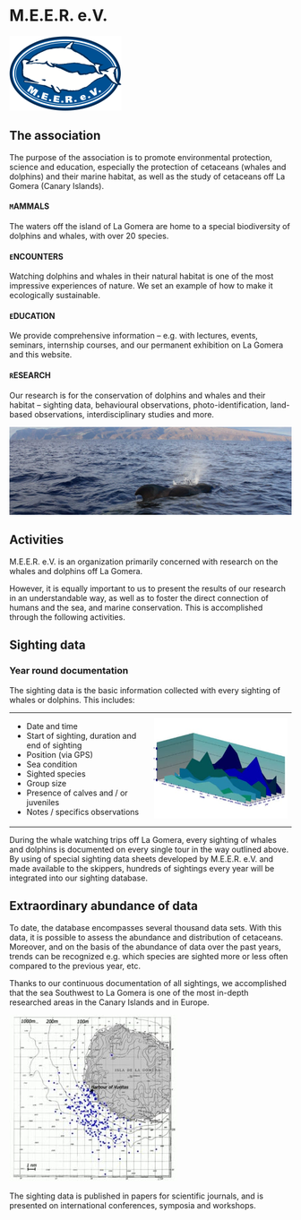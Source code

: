 # M.E.E.R. e.V.

![](https://raw.githubusercontent.com/M-E-E-R-e-V/.github/main/profile/MEER-Logo.svg)


## The association
The purpose of the association is to promote environmental protection, science and education, especially the protection of cetaceans (whales and dolphins) and their marine habitat, as well as the study of cetaceans off La Gomera (Canary Islands).

#### `M`AMMALS
The waters off the island of La Gomera are home to a special biodiversity of dolphins and whales, with over 20 species.

#### `E`NCOUNTERS
Watching dolphins and whales in their natural habitat is one of the most impressive experiences of nature. We set an example of how to make it ecologically sustainable.

#### `E`DUCATION
We provide comprehensive information – e.g. with lectures, events, seminars, internship courses, and our permanent exhibition on La Gomera and this website.

#### `R`ESEARCH
Our research is for the conservation of dolphins and whales and their habitat – sighting data, behavioural observations, photo-identification, land-based observations, interdisciplinary studies and more.

![](https://raw.githubusercontent.com/M-E-E-R-e-V/.github/main/profile/slider-startseite-meer-ev-06.jpg)

## Activities
M.E.E.R. e.V. is an organization primarily concerned with research on the whales and dolphins off La Gomera.

However, it is equally important to us to present the results of our research in an understandable way, as well as to foster the direct connection of humans and the sea, and marine conservation. This is accomplished through the following activities.


## Sighting data
### Year round documentation

The sighting data is the basic information collected with every sighting of whales or dolphins. This includes:

<table style="width:100%;">
<tr>
<td>
<ul>
<li>Date and time</li>
<li>Start of sighting, duration and end of sighting</li>
<li>Position (via GPS)</li>
<li>Sea condition</li>
<li>Sighted species</li>
<li>Group size</li>
<li>Presence of calves and / or juveniles</li>
<li>Notes / specifics observations</li>
</ul>
</td>
<td>
<img src="https://raw.githubusercontent.com/M-E-E-R-e-V/.github/main/profile/DIAG_Saisonal_T_mmler-400x300.jpg" style="width:100%;">
</td>
</tr>
</table>

During the whale watching trips off La Gomera, every sighting of whales and dolphins is documented on every single tour in the way outlined above. By using of special sighting data sheets developed by M.E.E.R. e.V. and made available to the skippers, hundreds of sightings every year will be integrated into our sighting database.

## Extraordinary abundance of data
To date, the database encompasses several thousand data sets. With this data, it is possible to assess the abundance and distribution of cetaceans. Moreover, and on the basis of the abundance of data over the past years, trends can be recognized e.g. which species are sighted more or less often compared to the previous year, etc.

Thanks to our continuous documentation of all sightings, we accomplished that the sea Southwest to La Gomera is one of the most in-depth researched areas in the Canary Islands and in Europe.

![](https://raw.githubusercontent.com/M-E-E-R-e-V/.github/main/profile/Karte-BD-300x298.jpg)

The sighting data is published in papers for scientific journals, and is presented on international conferences, symposia and workshops.

